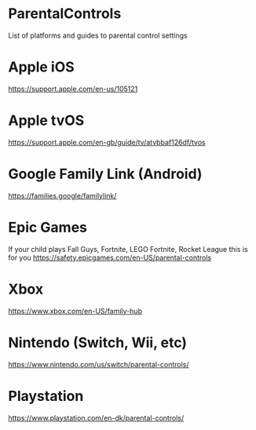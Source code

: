 # ParentalControls
List of platforms and guides to parental control settings

# Apple iOS
https://support.apple.com/en-us/105121

# Apple tvOS
https://support.apple.com/en-gb/guide/tv/atvbbaf126df/tvos

# Google Family Link (Android)
https://families.google/familylink/

# Epic Games
If your child plays Fall Guys, Fortnite, LEGO Fortnite, Rocket League this is for you
https://safety.epicgames.com/en-US/parental-controls

# Xbox
https://www.xbox.com/en-US/family-hub

# Nintendo (Switch, Wii, etc)
https://www.nintendo.com/us/switch/parental-controls/

# Playstation
https://www.playstation.com/en-dk/parental-controls/

